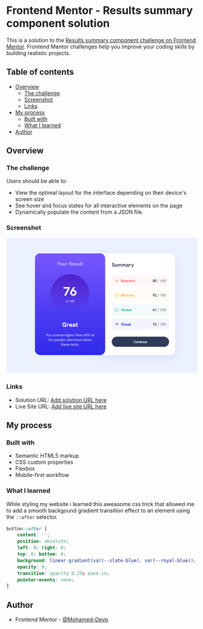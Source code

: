 # Frontend Mentor - Results summary component solution

This is a solution to the [Results summary component challenge on Frontend Mentor](https://www.frontendmentor.io/challenges/results-summary-component-CE_K6s0maV). Frontend Mentor challenges help you improve your coding skills by building realistic projects. 

## Table of contents

- [Overview](#overview)
  - [The challenge](#the-challenge)
  - [Screenshot](#screenshot)
  - [Links](#links)
- [My process](#my-process)
  - [Built with](#built-with)
  - [What I learned](#what-i-learned)
- [Author](#author)

## Overview

### The challenge

Users should be able to:

- View the optimal layout for the interface depending on their device's screen size
- See hover and focus states for all interactive elements on the page
- Dynamically populate the content from a JSON file.

### Screenshot

![Demo screenshot](screenshot.png)

### Links

- Solution URL: [Add solution URL here](https://your-solution-url.com)
- Live Site URL: [Add live site URL here](https://your-live-site-url.com)

## My process

### Built with

- Semantic HTML5 markup
- CSS custom properties
- Flexbox
- Mobile-first workflow

### What I learned

While styling my website i learned this aweasome css trick that allowed me to add a smooth backgound gradient transition effect to an element using the ```::after``` selector.

```css
button::after {
    content: '';
    position: absolute;
    left: 0; right: 0;
    top: 0; bottom: 0;
    background: linear-gradient(var(--slate-blue), var(--royal-blue));
    opacity: 0;
    transition: opacity 0.25s ease-in;
    pointer-events: none;
}
```

## Author

- Frontend Mentor - [@Mohamed-Devp](https://www.frontendmentor.io/profile/Mohamed-Devp)